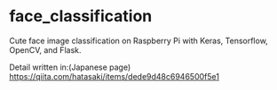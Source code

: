 # face_classification
Cute face image classification on Raspberry Pi with Keras, Tensorflow, OpenCV, and Flask.

Detail written in:(Japanese page)
https://qiita.com/hatasaki/items/dede9d48c6946500f5e1
